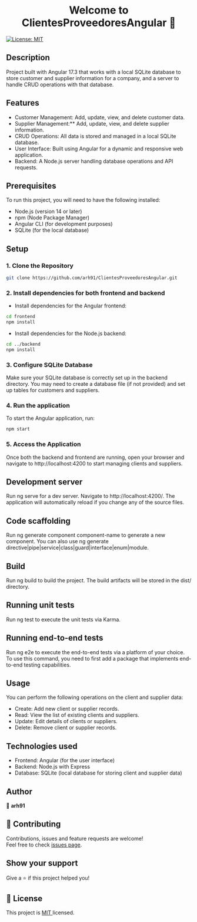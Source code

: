 <h1 align="center">Welcome to ClientesProveedoresAngular 👋</h1>
<p>
  <a href="https://opensource.org/licenses/MIT" target="_blank">
    <img alt="License: MIT " src="https://img.shields.io/badge/License-MIT -yellow.svg" />
  </a>
</p>

## Description
Project built with Angular 17.3 that works with a local SQLite database to store customer and supplier information for a company, 
and a server to handle CRUD operations with that database.

## Features
- Customer Management: Add, update, view, and delete customer data.
- Supplier Management:** Add, update, view, and delete supplier information.
- CRUD Operations: All data is stored and managed in a local SQLite database.
- User Interface: Built using Angular for a dynamic and responsive web application.
- Backend: A Node.js server handling database operations and API requests.


## Prerequisites
To run this project, you will need to have the following installed:

- Node.js (version 14 or later)
- npm (Node Package Manager)
- Angular CLI (for development purposes)
- SQLite (for the local database)


## Setup

### 1. Clone the Repository

```sh
git clone https://github.com/arh91/ClientesProveedoresAngular.git
```

### 2. Install dependencies for both frontend and backend

- Install dependencies for the Angular frontend:

```sh
cd frontend
npm install
```

- Install dependencies for the Node.js backend:
  
 ```sh
 cd ../backend
 npm install
 ```

### 3. Configure SQLite Database
Make sure your SQLite database is correctly set up in the backend directory. 
You may need to create a database file (if not provided) and set up tables for customers and suppliers.

### 4. Run the application

To start the Angular application, run:
```sh
npm start
```

### 5. Access the Application
Once both the backend and frontend are running, open your browser and navigate to http://localhost:4200 to start managing clients and suppliers.


## Development server
Run ng serve for a dev server. Navigate to http://localhost:4200/. The application will automatically reload if you change any of the source files.


## Code scaffolding
Run ng generate component component-name to generate a new component. You can also use ng generate directive|pipe|service|class|guard|interface|enum|module.


## Build
Run ng build to build the project. The build artifacts will be stored in the dist/ directory.


## Running unit tests
Run ng test to execute the unit tests via Karma.


## Running end-to-end tests
Run ng e2e to execute the end-to-end tests via a platform of your choice. To use this command, you need to first add a package that implements end-to-end testing capabilities.


## Usage
You can perform the following operations on the client and supplier data:

- Create: Add new client or supplier records.
- Read: View the list of existing clients and suppliers.
- Update: Edit details of clients or suppliers.
- Delete: Remove client or supplier records.


## Technologies used
- Frontend: Angular (for the user interface)
- Backend: Node.js with Express
- Database: SQLite (local database for storing client and supplier data)


## Author

👤 **arh91**


## 🤝 Contributing

Contributions, issues and feature requests are welcome!<br />
Feel free to check [issues page](https://github.com/arh91/Gestion-Usuarios-Backend/issues). 


## Show your support

Give a ⭐️ if this project helped you!


## 📝 License

This project is [MIT ](https://opensource.org/licenses/MIT) licensed.




